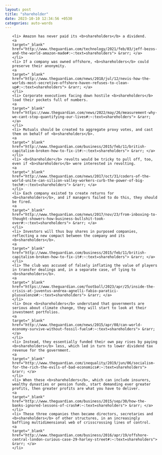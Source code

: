 ```yaml
---
layout: post
title: "shareholder"
date: 2023-10-10 12:34:56 +0530
categories: auto-words
---
```

<ol>

    <li> Amazon has never paid its <b>shareholders</b> a dividend.
    <a 
    target="_blank" 
    href="http://www.theguardian.com/technology/2021/feb/03/jeff-bezos-and-the-world-amazon-made#:~:text=shareholders"> &rarr; </a>
    </li>
    <li> If a company was owned offshore, <b>shareholders</b> could preserve their anonymity.
    <a 
    target="_blank" 
    href="http://www.theguardian.com/news/2018/jul/12/nevis-how-the-worlds-most-secretive-offshore-haven-refuses-to-clean-up#:~:text=shareholders"> &rarr; </a>
    </li>
    <li> Corporate executives facing down hostile <b>shareholders</b> load their pockets full of numbers.
    <a 
    target="_blank" 
    href="https://www.theguardian.com/news/2022/may/26/measurement-why-we-cant-stop-quantifying-our-lives#:~:text=shareholders"> &rarr; </a>
    </li>
    <li> Mutuals should be created to aggregate proxy votes, and cast them on behalf of <b>shareholders</b>.
    <a 
    target="_blank" 
    href="http://www.theguardian.com/business/2015/feb/11/british-capitalism-broken-how-to-fix-it#:~:text=shareholders"> &rarr; </a>
    </li>
    <li> <b>Shareholder</b> revolts would be tricky to pull off, too, even if <b>shareholders</b> were interested in revolting.
    <a 
    target="_blank" 
    href="http://www.theguardian.com/news/2017/oct/31/coders-of-the-world-unite-can-silicon-valley-workers-curb-the-power-of-big-tech#:~:text=shareholders"> &rarr; </a>
    </li>
    <li> Each company existed to create returns for <b>shareholders</b>, and if managers failed to do this, they should be fired.
    <a 
    target="_blank" 
    href="http://www.theguardian.com/news/2017/nov/23/from-inboxing-to-thought-showers-how-business-bullshit-took-over#:~:text=shareholders"> &rarr; </a>
    </li>
    <li> Investors will thus buy shares in purposed companies, reflecting a new compact between the company and its <b>shareholders</b>.
    <a 
    target="_blank" 
    href="http://www.theguardian.com/business/2015/feb/11/british-capitalism-broken-how-to-fix-it#:~:text=shareholders"> &rarr; </a>
    </li>
    <li> The club was accused of falsely inflating the value of players in transfer dealings and, in a separate case, of lying to <b>shareholders</b>.
    <a 
    target="_blank" 
    href="https://www.theguardian.com/football/2023/apr/25/inside-the-crisis-at-juventus-andrea-agnelli-fabio-paratici-plusvalenze#:~:text=shareholders"> &rarr; </a>
    </li>
    <li> Once <b>shareholders</b> understand that governments are serious about climate change, they will start to look at their investment portfolios.
    <a 
    target="_blank" 
    href="http://www.theguardian.com/news/2015/apr/08/can-world-economy-survive-without-fossil-fuels#:~:text=shareholders"> &rarr; </a>
    </li>
    <li> Instead, they essentially funded their own pay rises by paying <b>shareholders</b> less, which led in turn to lower dividend tax revenue for the government.
    <a 
    target="_blank" 
    href="http://www.theguardian.com/inequality/2019/jun/06/socialism-for-the-rich-the-evils-of-bad-economics#:~:text=shareholders"> &rarr; </a>
    </li>
    <li> When these <b>shareholders</b>, which can include insurers, wealthy dynasties or pension funds, start demanding ever greater profits, then greater profits are what you have to deliver.
    <a 
    target="_blank" 
    href="http://www.theguardian.com/business/2015/sep/30/how-the-banks-ignored-lessons-of-crash#:~:text=shareholders"> &rarr; </a>
    </li>
    <li> These three companies then became directors, secretaries and <b>shareholders</b> of other structures, in an increasingly baffling multidimensional web of crisscrossing lines of control.
    <a 
    target="_blank" 
    href="http://www.theguardian.com/business/2016/apr/19/offshore-central-london-curious-case-29-harley-street#:~:text=shareholders"> &rarr; </a>
    </li>